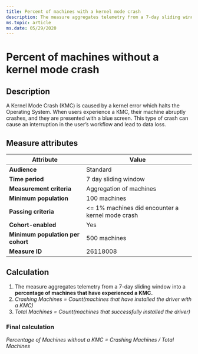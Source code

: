 ```yaml
---
title: Percent of machines with a kernel mode crash
description: The measure aggregates telemetry from a 7-day sliding window into a percentage of machines that have experienced a kernel mode crash 
ms.topic: article
ms.date: 05/29/2020
---
```


# Percent of machines without a kernel mode crash

## Description

A Kernel Mode Crash (KMC) is caused by a kernel error which halts the Operating System. When users experience a KMC, their machine abruptly crashes, and they are presented with a blue screen. This type of crash can cause an interruption in the user’s workflow and lead to data loss.

## Measure attributes

|Attribute|Value|
|----|----|
|**Audience**|Standard|
|**Time period**|7 day sliding window|
|**Measurement criteria**|Aggregation of machines|
|**Minimum population**|100 machines|
|**Passing criteria**|<= 1% machines did encounter a kernel mode crash|
|**Cohort-enabled**|Yes|
|**Minimum population per cohort**|500 machines|
|**Measure ID**|26118008|

## Calculation

1. The measure aggregates telemetry from a 7-day sliding window into a **percentage of machines that have experienced a KMC.**
2. *Crashing Machines = Count(machines that have installed the driver with a KMC)*
3. *Total Machines = Count(machines that successfully installed the driver)*

### Final calculation

*Percentage of Machines without a KMC = Crashing Machines / Total Machines*
